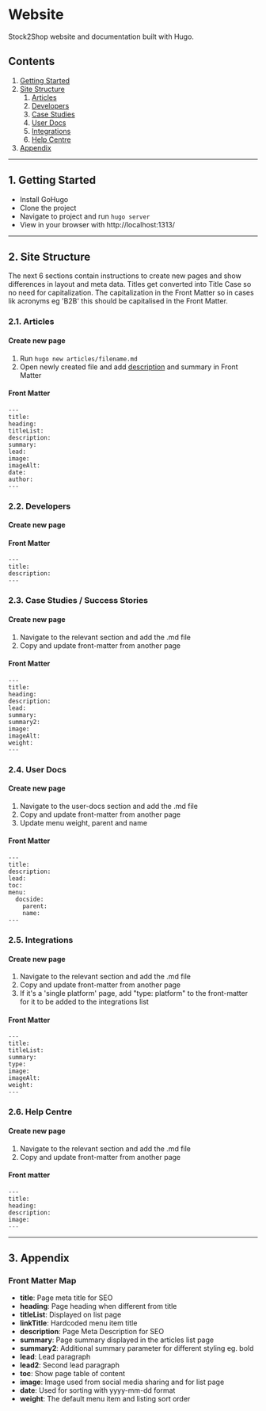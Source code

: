 # Website

Stock2Shop website and documentation built with Hugo.

## Contents

1. [Getting Started](#1-getting-started)
2. [Site Structure](#2-site-structure)
    1. [Articles](#21-articles)
    2. [Developers](#22-developers)
    3. [Case Studies](#23-case-studies--success-stories)
    4. [User Docs](#24-user-docs)
    5. [Integrations](#25-integrations)
    6. [Help Centre](#26-help-centre)
3. [Appendix](#3-appendix)

---

## 1. Getting Started

- Install GoHugo
- Clone the project
- Navigate to project and run ```hugo server```
- View in your browser with http://localhost:1313/

---

## 2. Site Structure
The next 6 sections contain instructions to create new pages and show differences in layout and meta data. Titles get converted into Title Case so no need for capitalization. The capitalization in the Front Matter so in cases lik acronyms eg 'B2B' this should be capitalised in the Front Matter.

### 2.1. Articles

#### Create new page
1. Run ```hugo new articles/filename.md```
2. Open newly created file and add [description](#front-matter-map) and summary in Front Matter

#### Front Matter
```
---
title:
heading:
titleList:
description:
summary:
lead:
image:
imageAlt:
date:
author:
---
```
### 2.2. Developers

#### Create new page

#### Front Matter
```
---
title:
description:
---
```

### 2.3. Case Studies / Success Stories

#### Create new page
1. Navigate to the relevant section and add the .md file
2. Copy and update front-matter from another page

#### Front Matter
```
---
title:
heading:
description:
lead:
summary:
summary2:
image:
imageAlt:
weight:
---
```

### 2.4. User Docs

#### Create new page
1. Navigate to the user-docs section and add the .md file
2. Copy and update front-matter from another page
3. Update menu weight, parent and name

#### Front Matter
```
---
title:
description:
lead:
toc:
menu:
  docside:
    parent:
    name:
---
```

### 2.5. Integrations

#### Create new page
1. Navigate to the relevant section and add the .md file
2. Copy and update front-matter from another page
3. If it's a 'single platform' page, add "type: platform" to the front-matter for it to be added to the integrations list

#### Front Matter
```
---
title:
titleList:
summary:
type:
image:
imageAlt:
weight:
---
```

### 2.6. Help Centre

#### Create new page
1. Navigate to the relevant section and add the .md file
2. Copy and update front-matter from another page
#### Front matter
```
---
title:
heading:
description:
image:
---
```

---

## 3. Appendix

### Front Matter Map

- **title**: Page meta title for SEO
- **heading**: Page heading when different from title
- **titleList**: Displayed on list page 
- **linkTitle**: Hardcoded menu item title
- **description**: Page Meta Description for SEO
- **summary**: Page summary displayed in the articles list page
- **summary2**: Additional summary parameter for different styling eg. bold 
- **lead**: Lead paragraph
- **lead2**: Second lead paragraph
- **toc**: Show page table of content
- **image**: Image used from social media sharing and for list page
- **date**: Used for sorting with yyyy-mm-dd format
- **weight**: The default menu item and listing sort order